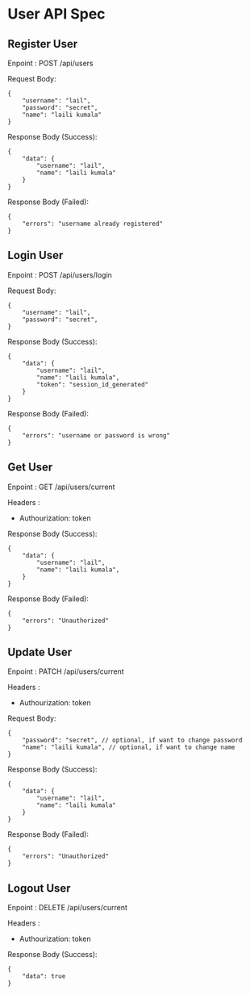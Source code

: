 # User API Spec

## Register User

Enpoint : POST /api/users

Request Body:

```
{
    "username": "lail",
    "password": "secret",
    "name": "laili kumala"
}
```

Response Body (Success):

```
{
    "data": {
        "username": "lail",
        "name": "laili kumala"
    }
}
```

Response Body (Failed):

```
{
    "errors": "username already registered"
}
```

## Login User

Enpoint : POST /api/users/login

Request Body:

```
{
    "username": "lail",
    "password": "secret",
}
```

Response Body (Success):

```
{
    "data": {
        "username": "lail",
        "name": "laili kumala",
        "token": "session_id_generated"
    }
}
```

Response Body (Failed):

```
{
    "errors": "username or password is wrong"
}
```

## Get User

Enpoint : GET /api/users/current

Headers :

 - Authourization: token

Response Body (Success):

```
{
    "data": {
        "username": "lail",
        "name": "laili kumala",
    }
}
```

Response Body (Failed):

```
{
    "errors": "Unauthorized"
}
```

## Update User

Enpoint : PATCH /api/users/current

Headers :

 - Authourization: token

Request Body:

```
{
    "password": "secret", // optional, if want to change password
    "name": "laili kumala", // optional, if want to change name
}
```

Response Body (Success):

```
{
    "data": {
        "username": "lail",
        "name": "laili kumala"
    }
}
```

Response Body (Failed):

```
{
    "errors": "Unauthorized"
}
```

## Logout User

Enpoint : DELETE /api/users/current

Headers :

 - Authourization: token

Response Body (Success):

```
{
    "data": true
}
```

